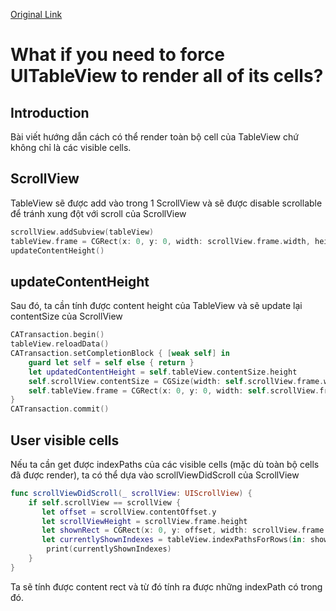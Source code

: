 [Original Link](https://medium.com/plus-minus-one/what-if-you-need-to-force-uitableview-to-render-all-of-its-cells-84096e1fa5fd)

# What if you need to force UITableView to render all of its cells?
## Introduction
Bài viết hướng dẫn cách có thể render toàn bộ cell của TableView chứ không chỉ là các visible cells.

## ScrollView
TableView sẽ được add vào trong 1 ScrollView và sẽ được disable scrollable để tránh xung đột với scroll của ScrollView

```swift
scrollView.addSubview(tableView)
tableView.frame = CGRect(x: 0, y: 0, width: scrollView.frame.width, height: scrollView.frame.height)
updateContentHeight()
```

## updateContentHeight
Sau đó, ta cần tính được content height của TableView và sẽ update lại contentSize của ScrollView

```swift
CATransaction.begin()
tableView.reloadData()
CATransaction.setCompletionBlock { [weak self] in
    guard let self = self else { return }
    let updatedContentHeight = self.tableView.contentSize.height
    self.scrollView.contentSize = CGSize(width: self.scrollView.frame.width, height: updatedContentHeight)
    self.tableView.frame = CGRect(x: 0, y: 0, width: self.scrollView.frame.width, height: updatedContentHeight)
}
CATransaction.commit()
```

## User visible cells
Nếu ta cần get được indexPaths của các visible cells (mặc dù toàn bộ cells đã được render), ta có thể dựa vào scrollViewDidScroll của ScrollView

```swift
func scrollViewDidScroll(_ scrollView: UIScrollView) {
    if self.scrollView == scrollView {
       let offset = scrollView.contentOffset.y
       let scrollViewHeight = scrollView.frame.height
       let shownRect = CGRect(x: 0, y: offset, width: scrollView.frame.width, height: scrollViewHeight)
       let currentlyShownIndexes = tableView.indexPathsForRows(in: shownRect) ?? []
        print(currentlyShownIndexes)
    }
}
```

Ta sẽ tính được content rect và từ đó tính ra được những indexPath có trong đó.